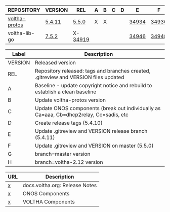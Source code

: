  | REPOSITORY | VERSION | REL | A | B | C | D | E | F | G | H | 
 | ---------- | ------- | --- | - | - | - | - | - | - | - | - |
 |  [voltha-protos](https://gerrit.opencord.org/plugins/gitiles/voltha-protos/+/refs/heads/voltha-2.12) |  [5.4.11](https://gerrit.opencord.org/plugins/gitiles/voltha-protos/+/refs/heads/voltha-2.12/VERSION) |  [5.5.0](https://gerrit.opencord.org/plugins/gitiles/voltha-protos/+/refs/heads/master/VERSION) | X | X |  |  | [34934](https://gerrit.opencord.org/c/voltha-protos/+/34934) | [34936](https://gerrit.opencord.org/c/voltha-protos/+/34936) | [5.4.11](https://gerrit.opencord.org/plugins/gitiles/voltha-protos/+/refs/heads/voltha-2.12/VERSION) | [34956](https://gerrit.opencord.org/c/voltha-protos/+/34956) | 
 |  voltha-lib-go                                                                                       |  [7.5.2](https://gerrit.opencord.org/plugins/gitiles/voltha-lib-go/+/refs/tags/v7.5.2)                | X-[34919](https://gerrit.opencord.org/c/voltha-lib-go/+/34919)                                  |   |   |  |  | [34946](https://gerrit.opencord.org/c/voltha-lib-go/+/34946) | [34948](https://gerrit.opencord.org/c/voltha-lib-go/+/34948) | [7.5.2](https://gerrit.opencord.org/plugins/gitiles/voltha-lib-go/+/refs/tags/v7.5.2)                |  7.6.0-dev                                                   | 


| Label | Description |
| ----- | ----------- |
| VERSION | Released version                                                                       | 
| REL     | Repository released: tags and branches created, .gitreview and VERSION files updated   | 
| A       | Baseline - update copyright notice and rebuild to establish a clean baseline           | 
| B       | Update voltha-protos version                                                           | 
| C       | Update ONOS components (break out individually as Ca=aaa, Cb=dhcp2relay, Cc=sadis, etc | 
| D       | Create release tags (5.4.10)                                                           | 
| E       | Update .gitreview and VERSION release branch (5.4.11)                                  | 
| F       | Update .gitreview and VERSION on master (5.5.0)                                        | 
| G       | branch=master version                                                                  | 
| H       | branch=voltha-2.12 version                                                             | 

| URL | Description |
| --- | ----------- |
| [x](https://docs.voltha.org) | docs.voltha.org: Release Notes |
| [x](https://docs.voltha.org/master/release_notes/voltha_2.12.html#onos-components) | ONOS Components |
| [x](https://docs.voltha.org/master/release_notes/voltha_2.12.html#voltha-components) | VOLTHA Components |
